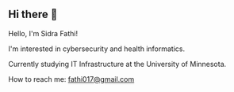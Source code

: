 ## Hi there 👋
Hello, I'm Sidra Fathi!

I'm interested in cybersecurity and health informatics.

Currently studying IT Infrastructure at the University of Minnesota.

How to reach me: fathi017@gmail.com
<!--
**skadir7/skadir7** is a ✨ _special_ ✨ repository because its `README.md` (this file) appears on your GitHub profile.

Here are some ideas to get you started:
